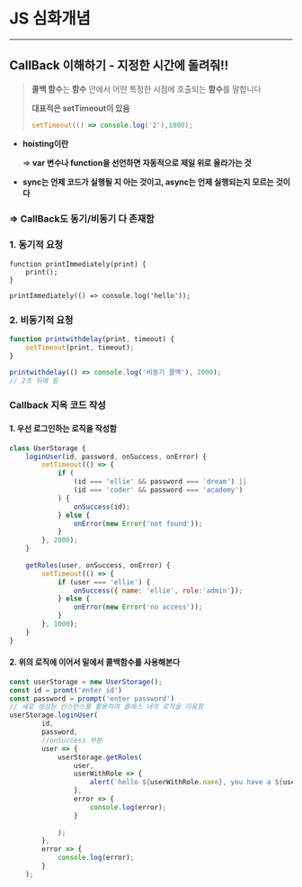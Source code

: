 # JS 심화개념

---



## CallBack 이해하기 - 지정한 시간에 돌려줘!!

> **콜백 함수**는 **함수** 안에서 어떤 특정한 시점에 호출되는 **함수**를 말합니다
>
> **대표적은 setTimeout이 있음**
>
> ````js
> setTimeout(() => console.log('2'),1000);
> ````
>
> 

- **hoisting이란**

  => **var 변수나 function을 선언하면 자동적으로 제일 위로 올라가는 것**

- **sync는 언제 코드가 실행될 지 아는 것이고, async는 언제 실행되는지 모르는 것이다**

### => CallBack도 동기/비동기 다 존재함

### 1. 동기적 요청

```JS
function printImmediately(print) {
    print();
}

printImmediately(() => console.log('hello'));
```

### 2. 비동기적 요청

```js
function printwithdelay(print, timeout) {
    setTimeout(print, timeout);
}

printwithdelay(() => console.log('비동기 콜백'), 2000);
// 2초 뒤에 됨
```



### Callback 지옥 코드 작성

#### 1. 우선 로그인하는 로직을 작성함

```js
class UserStorage {
    loginUser(id, password, onSuccess, onError) {
        setTimeout(() => {
            if (
                (id === 'ellie' && password === 'dream') || 
                (id === 'coder' && password === 'academy')
            ) {
                onSuccess(id);
            } else {
                onError(new Error('not found'));
            } 
        }, 2000);
    }
    
    getRoles(user, onSuccess, onError) {
        setTimeout(() => {
            if (user === 'ellie') {
                onSuccess({ name: 'ellie', role:'admin'});
            } else {
                onError(new Error('no access'));
            } 
        }, 1000);        
    }
}
```

#### 2. 위의 로직에 이어서 밑에서 콜백함수를 사용해본다

```js
const userStorage = new UserStorage();
const id = promt('enter id')
const password = prompt('enter password')
// 새로 생성된 인스턴스를 활용하여 클래스 내의 로직을 이용함
userStorage.loginUser(
    	id, 
    	password,
    	//onSuccess 부분
    	user => {
            userStorage.getRoles(
            	user,
                userWithRole => {
                    alert(`hello ${userWithRole.name}, you have a ${userWithRole.role} role`);
                },
                error => {
                    console.log(error);
                }
            
            );
        },
    	error => {
        	console.log(error);    
        }
    );
```

